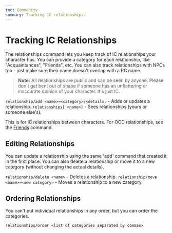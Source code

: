 ```yaml
---
toc: Community
summary: Tracking IC relationships.
---
```

# Tracking IC Relationships

The relationships command lets you keep track of IC relationships your character has.  You can provide a category for each relationship, like "Acquaintances", "Friends", etc.   You can also track relationships with NPCs too - just make sure their name doesn't overlap with a PC name.

> **Note:** All relationships are public and can be seen by anyone.  Please don't get bent out of shape if someone has an unflattering or inaccurate opinion of your character.  It's just IC.

`relationship/add <name>=<category>/<details.` - Adds or updates a relationship.
`relationships[ <name>]` - Sees relationships (yours or someone else's).

This is for IC relationships between characters.  For OOC relationships, see the [Friends](/help/friends) command.

## Editing Relationships

You can update a relationship using the same 'add' command that created it in the first place.  You can also delete a relationship or move it to a new category (without changing the actual details).

`relationship/delete <name>` - Deletes a relationship.
`relationship/move <name>=<new category>` - Moves a relationship to a new category.

## Ordering Relationships

You can't put individual relationships in any order, but you can order the categories.

`relationships/order <list of categories separated by commas>`